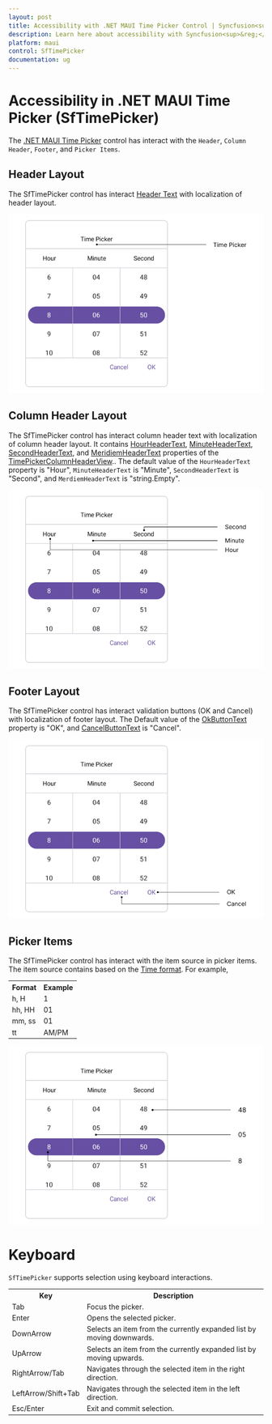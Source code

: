 ```yaml
---
layout: post
title: Accessibility with .NET MAUI Time Picker Control | Syncfusion<sup>&reg;</sup>
description: Learn here about accessibility with Syncfusion<sup>&reg;</sup> .NET MAUI Time Picker (SfTimePicker) control.
platform: maui
control: SfTimePicker
documentation: ug
---
```


# Accessibility in .NET MAUI Time Picker (SfTimePicker)

The [.NET MAUI Time Picker](https://www.syncfusion.com/maui-controls/maui-timepicker) control has interact with the `Header`, `Column Header`, `Footer`, and `Picker Items`.

## Header Layout

The SfTimePicker control has interact [Header Text](https://help.syncfusion.com/cr/maui-toolkit/Syncfusion.Maui.Toolkit.Picker.PickerHeaderView.html#Syncfusion_Maui_Toolkit_Picker_PickerHeaderView_Text) with localization of header layout.

![Header Layout in .NET MAUI Time Picker.](images/accessibility/maui-accessibility-timepicker-header.png)

## Column Header Layout

The SfTimePicker control has interact column header text with localization of column header layout. It contains [HourHeaderText](https://help.syncfusion.com/cr/maui-toolkit/Syncfusion.Maui.Toolkit.Picker.TimePickerColumnHeaderView.html#Syncfusion_Maui_Toolkit_Picker_TimePickerColumnHeaderView_HourHeaderText), [MinuteHeaderText](https://help.syncfusion.com/cr/maui-toolkit/Syncfusion.Maui.Toolkit.Picker.TimePickerColumnHeaderView.html#Syncfusion_Maui_Toolkit_Picker_TimePickerColumnHeaderView_MinuteHeaderText), [SecondHeaderText](https://help.syncfusion.com/cr/maui-toolkit/Syncfusion.Maui.Toolkit.Picker.TimePickerColumnHeaderView.html#Syncfusion_Maui_Toolkit_Picker_TimePickerColumnHeaderView_SecondHeaderText), and [MeridiemHeaderText](https://help.syncfusion.com/cr/maui-toolkit/Syncfusion.Maui.Toolkit.Picker.TimePickerColumnHeaderView.html#Syncfusion_Maui_Toolkit_Picker_TimePickerColumnHeaderView_MeridiemHeaderText) properties of the [TimePickerColumnHeaderView](https://help.syncfusion.com/cr/maui-toolkit/Syncfusion.Maui.Toolkit.Picker.TimePickerColumnHeaderView.html).. The default value of the `HourHeaderText` property is "Hour", `MinuteHeaderText` is "Minute", `SecondHeaderText` is "Second", and `MerdiemHeaderText` is "string.Empty".

![Column Header Layout in .NET MAUI Time Picker.](images/accessibility/maui-accessibility-timepicker-headercolumn.png)

## Footer Layout

The SfTimePicker control has interact validation buttons (OK and Cancel) with localization of footer layout. The Default value of the [OkButtonText](https://help.syncfusion.com/cr/maui-toolkit/Syncfusion.Maui.Toolkit.Picker.PickerFooterView.html#Syncfusion_Maui_Toolkit_Picker_PickerFooterView_OkButtonText) property is "OK", and [CancelButtonText](https://help.syncfusion.com/cr/maui-toolkit/Syncfusion.Maui.Toolkit.Picker.PickerFooterView.html#Syncfusion_Maui_Toolkit_Picker_PickerFooterView_CancelButtonText) is "Cancel".

![Footer Layout in .NET MAUI Time Picker.](images/accessibility/maui-accessibility-timepicker-footer.png)

## Picker Items

The SfTimePicker control has interact with the item source in picker items. The item source contains based on the [Time format](https://help.syncfusion.com/cr/maui-toolkit/Syncfusion.Maui.Toolkit.Picker.PickerTimeFormat.html). For example, 

<table>
<tr>
<th>Format</th>
<th>Example</th></tr>
<tr>
<td>h, H</td>
<td>1</td>
</tr>
<tr>
<td>hh, HH</td>
<td>01</td>
</tr>
<tr>
<td>mm, ss</td>
<td>01</td>
</tr> 
<tr>
<td>tt</td>
<td>AM/PM</td>
</tr> 
</table>

![Picker Items in .NET MAUI Time Picker.](images/accessibility/maui-accessibility-timepicker-items.png)

# Keyboard
`SfTimePicker` supports selection using keyboard interactions.

<table>
<tr>
<th>
Key
</th>
<th>
Description
</th>
</tr>
<tr>
<td>
Tab
</td>
<td>
Focus the picker.
</td>
</tr>
<tr>
<td>
Enter
</td>
<td>
Opens the selected picker.
</td>
</tr>
<tr>
<td>
DownArrow
</td>
<td>
Selects an item from the currently expanded list by moving downwards.
</td>
</tr>
<tr>
<td>
UpArrow
</td>
<td>
Selects an item from the currently expanded list by moving upwards.
</td>
</tr>
<tr>
<td>
RightArrow/Tab
</td>
<td>
Navigates through the selected item in the right direction.
</td>
</tr>
<tr>
<td>
LeftArrow/Shift+Tab
</td>
<td>
Navigates through the selected item in the left direction.
</td>
</tr>
<tr>
<td>
Esc/Enter
</td>
<td>
Exit and commit selection.
</td>
</tr>
</table>